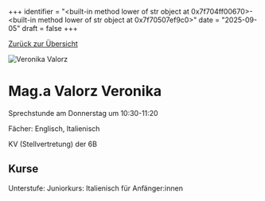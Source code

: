 
+++
identifier = "<built-in method lower of str object at 0x7f704ff00670>-<built-in method lower of str object at 0x7f70507ef9c0>"
date = "2025-09-05"
draft = false
+++

 [Zurück zur Übersicht](/schule/lehrpersonal/)

<div class="row">
<div class="column">
<img src="/images/personal/Valorz.jpg" alt="Veronika Valorz"> 
</div>
<div class="column">

# Mag.a Valorz Veronika 

Sprechstunde am Donnerstag um 10:30-11:20

Fächer: Englisch,  Italienisch



KV (Stellvertretung) der 6B

## Kurse

Unterstufe: Juniorkurs: Italienisch für Anfänger:innen







</div>
</div> 

